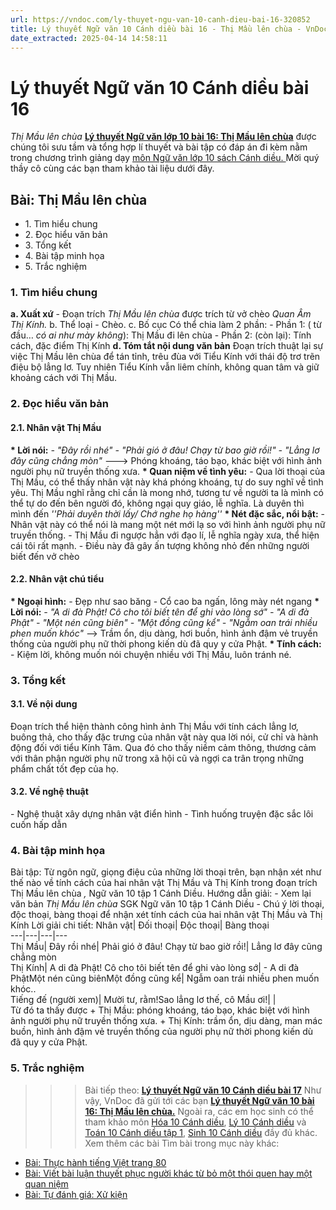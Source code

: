 ```yaml
---
url: https://vndoc.com/ly-thuyet-ngu-van-10-canh-dieu-bai-16-320852
title: Lý thuyết Ngữ văn 10 Cánh diều bài 16 - Thị Mầu lên chùa - VnDoc.com
date_extracted: 2025-04-14 14:58:11
---
```


# Lý thuyết Ngữ văn 10 Cánh diều bài 16
 _Thị Mầu lên chùa_
**[Lý thuyết Ngữ văn lớp 10 bài 16: Thị Mầu lên chùa](<https://vndoc.com/ly-thuyet-ngu-van-10-canh-dieu-bai-16-320852>)** được chúng tôi sưu tầm và tổng hợp lí thuyết và bài tập có đáp án đi kèm nằm trong chương trình giảng dạy [môn Ngữ văn lớp 10 sách Cánh diều. ](<https://vndoc.com/ngu-van-10-canh-dieu-tap1>)Mời quý thầy cô cùng các bạn tham khảo tài liệu dưới đây.
## Bài: Thị Mầu lên chùa
  * 1\. Tìm hiểu chung
  * 2\. Đọc hiểu văn bản 
  * 3\. Tổng kết
  * 4\. Bài tập minh họa
  * 5\. Trắc nghiệm

### 1\. Tìm hiểu chung
**a. Xuất xứ**
\- Đoạn trích _Thị Mầu lên chùa_ được trích từ vở chèo _Quan Âm Thị Kính._
b. Thể loại
\- Chèo.
c. Bố cục
Có thể chia làm 2 phần:
\- Phần 1: \( từ đầu… _có ai như mày không_\): Thị Mầu đi lên chùa
\- Phần 2: \(còn lại\): Tính cách, đặc điểm Thị Kính
**d. Tóm tắt nội dung văn bản**
Đoạn trích thuật lại sự việc Thị Mầu lên chùa để tán tỉnh, trêu đùa với Tiểu Kính với thái độ trơ trẽn điệu bộ lẳng lơ. Tuy nhiên Tiểu Kính vẫn liêm chính, không quan tâm và giữ khoảng cách với Thị Mầu.
### 2\. Đọc hiểu văn bản
#### 2.1. Nhân vật Thị Mầu
**\* Lời nói:**
_\- "Đây rồi nhé"_
_\- "Phải gió ở đâu\! Chạy từ bao giờ rồi\!"_
_\- "Lẳng lơ đây cũng chẳng mòn"_
\---> Phóng khoáng, táo bạo, khác biệt với hình ảnh người phụ nữ truyền thống xưa.
**\* Quan niệm về tình yêu:**
\- Qua lời thoại của Thị Mầu, có thể thấy nhân vật này khá phóng khoáng, tự do suy nghĩ về tình yêu. Thị Mầu nghĩ rằng chỉ cần là mong nhớ, tương tư về người ta là mình có thể tự do đến bên người đó, không ngại quy giáo, lễ nghĩa. Là duyên thì mình đến _''Phải duyên thời lấy/ Chớ nghe họ hàng''_
**\* Nét đặc sắc, nổi bật:**
\- Nhân vật này có thể nói là mang một nét mới lạ so với hình ảnh người phụ nữ truyền thống.
\- Thị Mầu đi ngược hẳn với đạo lí, lễ nghĩa ngày xưa, thể hiện cái tôi rất mạnh.
\- Điều này đã gây ấn tượng không nhỏ đến những người biết đến vở chèo
#### 2.2. Nhân vật chú tiểu
**\* Ngoại hình:**
\- Đẹp như sao băng
\- Cổ cao ba ngấn, lông mày nét ngang
**\* Lời nói:**
_\- "A di đà Phật\! Cô cho tôi biết tên để ghi vào lòng sớ"_
_\- "A di đà Phật"_
_\- "Một nén cũng biên"_
_\- "Một đồng cũng kể"_
_\- "Ngẫm oan trái nhiều phen muốn khóc"_
\--> Trầm ổn, dịu dàng, hơi buồn, hình ảnh đậm vẻ truyền thống của người phụ nữ thời phong kiến dù đã quy y cửa Phật.
**\* Tính cách:**
\- Kiệm lời, không muốn nói chuyện nhiều với Thị Mầu, luôn tránh né.
### 3\. Tổng kết
#### 3.1. Về nội dung
Đoạn trích thể hiện thành công hình ảnh Thị Mầu với tính cách lẳng lơ, buông thả, cho thấy đặc trưng của nhân vật này qua lời nói, cử chỉ và hành động đối với tiểu Kính Tâm. Qua đó cho thấy niềm cảm thông, thương cảm với thân phận người phụ nữ trong xã hội cũ và ngợi ca trân trọng những phẩm chất tốt đẹp của họ.
#### 3.2. Về nghệ thuật
\- Nghệ thuật xây dựng nhân vật điển hình
\- Tình huống truyện đặc sắc lôi cuốn hấp dẫn
### 4\. Bài tập minh họa
Bài tập: Từ ngôn ngữ, giọng điệu của những lời thoại trên, bạn nhận xét như thế nào về tính cách của hai nhân vật Thị Mầu và Thị Kính trong đoạn trích Thị Mầu lên chùa _,_ Ngữ văn 10 tập 1 Cánh Diều.
Hướng dẫn giải:
\- Xem lại văn bản _Thị Mầu lên_ _chùa_ SGK Ngữ văn 10 tập 1 Cánh Diều
\- Chú ý lời thoại, độc thoại, bàng thoại để nhận xét tính cách của hai nhân vật Thị Mầu và Thị Kính
Lời giải chi tiết:
Nhân vật| Đối thoại| Độc thoại| Bàng thoại  
---|---|---|---  
Thị Mầu| Đây rồi nhé| Phải gió ở đâu\! Chạy từ bao giờ rồi\!| Lẳng lơ đây cũng chẳng mòn  
Thị Kính| A di đà Phật\! Cô cho tôi biết tên để ghi vào lòng sớ| \- A di đà PhậtMột nén cũng biênMột đồng cũng kể| Ngẫm oan trái nhiều phen muốn khóc..  
Tiếng đế \(người xem\)| Mười tư, rằm\!Sao lẳng lơ thế, cô Mầu ơi\!| |   
Từ đó ta thấy được
\+ Thị Mầu: phóng khoáng, táo bạo, khác biệt với hình ảnh người phụ nữ truyền thống xưa.
\+ Thị Kính: trầm ổn, dịu dàng, man mác buồn, hình ảnh đậm vẻ truyền thống của người phụ nữ thời phong kiến dù đã quy y cửa Phật.
### 5\. Trắc nghiệm
>>> Bài tiếp theo: [**Lý thuyết Ngữ văn 10 Cánh diều bài 17**](<https://vndoc.com/ly-thuyet-ngu-van-10-canh-dieu-bai-17-320853>)
Như vậy, VnDoc đã gửi tới các bạn **[Lý thuyết Ngữ văn 10 bài 16: Thị Mầu lên chùa.](<https://vndoc.com/ly-thuyet-ngu-van-10-canh-dieu-bai-16-320852>)** Ngoài ra, các em học sinh có thể tham khảo môn [Hóa 10 Cánh diều](<https://vndoc.com/hoa-10-canh-dieu>), [Lý 10 Cánh diều](<https://vndoc.com/vat-ly-10-canh-dieu>) và [Toán 10 Cánh diều tập 1](<https://vndoc.com/toan-10-canh-dieu-tap1>), [Sinh 10 Cánh diều](<https://vndoc.com/sinh-hoc-10-canh-dieu>) đầy đủ khác.
Xem thêm các bài Tìm bài trong mục này khác:
  * [Bài: Thực hành tiếng Việt trang 80](</ly-thuyet-ngu-van-10-canh-dieu-bai-17-320853>)
  * [Bài: Viết bài luận thuyết phục người khác từ bỏ một thói quen hay một quan niệm](</ly-thuyet-ngu-van-10-canh-dieu-bai-18-320854>)
  * [Bài: Tự đánh giá: Xử kiện](</ly-thuyet-ngu-van-10-canh-dieu-bai-19-320855>)

